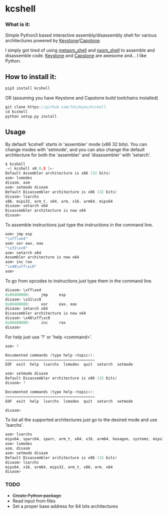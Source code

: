 # kcshell

### What is it:

Simple Python3 based interactive assembly/disassembly shell for various architectures powered by [Keystone](http://www.keystone-engine.org/)/[Capstone](http://www.capstone-engine.org/).

I simply got tired of using [metasm_shell](https://github.com/rapid7/metasploit-framework/blob/master/tools/exploit/metasm_shell.rb) and [nasm_shell](https://github.com/rapid7/metasploit-framework/blob/master/tools/exploit/nasm_shell.rb) to assemble and disassemble code. [Keystone](https://github.com/keystone-engine/keystone) and [Capstone](https://github.com/aquynh/capstone) are awesome and... I like Python.

## How to install it:

```C
pip3 install kcshell
```

OR (assuming you have Keystone and Capstone build toolchains installed)

```C
git clone https://github.com/fdiskyou/kcshell
cd kcshell
python setup.py install
```

## Usage

By default 'kcshell' starts in 'assembler' mode (x86 32 bits). You can change modes with 'setmode', and you can also change the default architecture for both the 'assembler' and 'disassembler' with 'setarch'. 

```C
$ kcshell
-=[ kcshell v0.0.3 ]=-
Default Assembler architecture is x86 (32 bits)
asm> lsmodes
disasm, asm
asm> setmode disasm
Default Disassembler architecture is x86 (32 bits)
disasm> lsarchs
x86, mips32, arm_t, x64, arm, x16, arm64, mips64
disasm> setarch x64
Disassembler architecture is now x64
disasm> 
```

To assemble instructions just type the instructions in the command line.

```C
asm> jmp esp
"\xff\xe4"
asm> xor eax, eax
"\x31\xc0"
asm> setarch x64
Assembler architecture is now x64
asm> inc rax
"\x48\xff\xc0"
asm> 

```

To go from opcodes to instructions just type them in the command line.

```C
disasm> \xff\xe4
0x00400000:     jmp     esp
disasm> \x31\xc0
0x00400000:     xor     eax, eax
disasm> setarch x64
Disassembler architecture is now x64
disasm> \x48\xff\xc0
0x00400000:     inc     rax
disasm> 

```

For help just use '?' or 'help \<command\>'.

```C
asm> ?

Documented commands (type help <topic>):
========================================
EOF  exit  help  lsarchs  lsmodes  quit  setarch  setmode

asm> setmode disasm
Default Disassembler architecture is x86 (32 bits)
disasm> ?

Documented commands (type help <topic>):
========================================
EOF  exit  help  lsarchs  lsmodes  quit  setarch  setmode

disasm>
```

To list all the supported architectures just go to the desired mode and use 'lsarchs'.

```C
asm> lsarchs
mips64, sparc64, sparc, arm_t, x64, x16, arm64, hexagon, systemz, mips32, ppc64, x86, arm, ppc32
asm> lsmodes
asm, disasm
asm> setmode disasm
Default Disassembler architecture is x86 (32 bits)
disasm> lsarchs
mips64, x16, arm64, mips32, arm_t, x86, arm, x64
disasm> 
```

### TODO

* ~~Create Python package~~
* Read input from files
* Set a proper base address for 64 bits architectures

